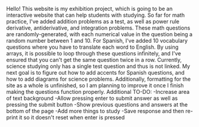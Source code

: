 Hello! This website is my exhibition project, which is going to be an interactive website that can help students with studying. So far for math practice, I've added addition problems as a test, as well as power rule derivative, antiderivative, and integration problems. These math questions are randomly-generated, with each numerical value in the question being a random number between 1 and 10. For Spanish, I've added 10 vocabulary questions where you have to translate each word to English. By using arrays, it is possible to loop through these questions infinitely, and I've ensured that you can't get the same question twice in a row. Currently, science studying only has a single test question and thus is not linked. My next goal is to figure out how to add accents for Spanish questions, and how to add diagrams for science problems. Additionally, formatting for the site as a whole is unfinished, so I am planning to improve it once I finish making the questions function properly.
Additional TO-DO:
-Increase area of text background
-Allow pressing enter to submit answer as well as pressing the submit button
-Show previous questions and answers at the bottom of the page
-Add more things to study
-Save response and then re-print it so it doesn't reset when enter is pressed